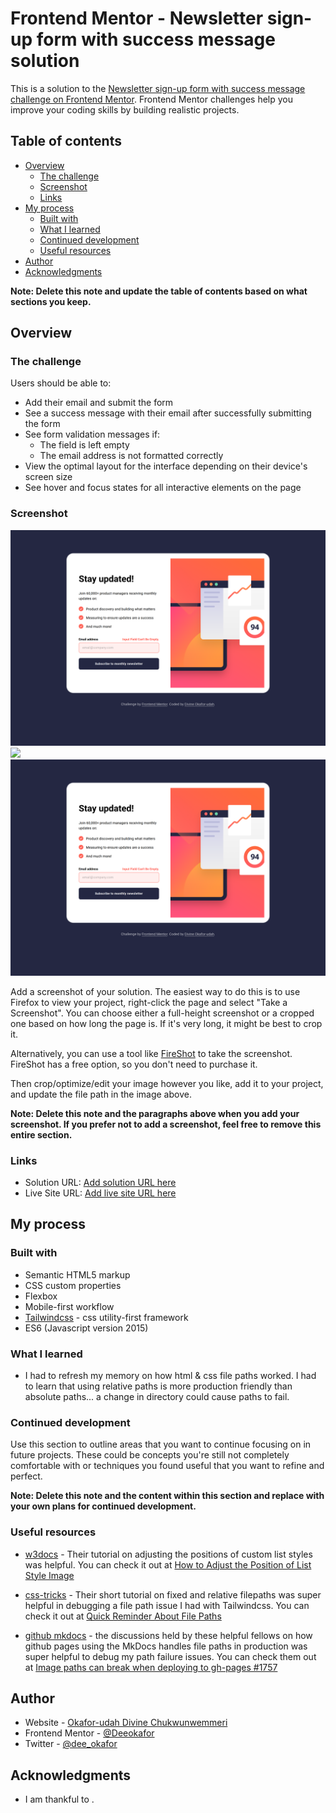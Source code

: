 # Frontend Mentor - Newsletter sign-up form with success message solution

This is a solution to the [Newsletter sign-up form with success message challenge on Frontend Mentor](https://www.frontendmentor.io/challenges/newsletter-signup-form-with-success-message-3FC1AZbNrv). Frontend Mentor challenges help you improve your coding skills by building realistic projects. 

## Table of contents

- [Overview](#overview)
  - [The challenge](#the-challenge)
  - [Screenshot](#screenshot)
  - [Links](#links)
- [My process](#my-process)
  - [Built with](#built-with)
  - [What I learned](#what-i-learned)
  - [Continued development](#continued-development)
  - [Useful resources](#useful-resources)
- [Author](#author)
- [Acknowledgments](#acknowledgments)

**Note: Delete this note and update the table of contents based on what sections you keep.**

## Overview

### The challenge

Users should be able to:

- Add their email and submit the form
- See a success message with their email after successfully submitting the form
- See form validation messages if:
  - The field is left empty
  - The email address is not formatted correctly
- View the optimal layout for the interface depending on their device's screen size
- See hover and focus states for all interactive elements on the page

### Screenshot

![](./assets/images/desktop_error_screen.png)
![](./assets/images/desktop)
![](./assets/images/desktop_error_screen.png)


Add a screenshot of your solution. The easiest way to do this is to use Firefox to view your project, right-click the page and select "Take a Screenshot". You can choose either a full-height screenshot or a cropped one based on how long the page is. If it's very long, it might be best to crop it.

Alternatively, you can use a tool like [FireShot](https://getfireshot.com/) to take the screenshot. FireShot has a free option, so you don't need to purchase it. 

Then crop/optimize/edit your image however you like, add it to your project, and update the file path in the image above.

**Note: Delete this note and the paragraphs above when you add your screenshot. If you prefer not to add a screenshot, feel free to remove this entire section.**

### Links

- Solution URL: [Add solution URL here](https://your-solution-url.com)
- Live Site URL: [Add live site URL here](https://your-live-site-url.com)

## My process

### Built with

- Semantic HTML5 markup
- CSS custom properties
- Flexbox
- Mobile-first workflow
- [Tailwindcss](https://tailwindcss.com/) - css utility-first framework
- ES6 (Javascript version 2015)


### What I learned

- I had to refresh my memory on how html & css file paths worked. I had to learn that using relative paths is more production friendly than absolute paths... a change in directory could cause paths to fail.

### Continued development

Use this section to outline areas that you want to continue focusing on in future projects. These could be concepts you're still not completely comfortable with or techniques you found useful that you want to refine and perfect.

**Note: Delete this note and the content within this section and replace with your own plans for continued development.**

### Useful resources

- [w3docs](https://www.w3docs.com) - Their tutorial on adjusting the positions of custom list styles was helpful. You can check it out at [How to Adjust the Position of List Style Image](https://www.w3docs.com/snippets/css/how-to-adjust-the-position-of-list-style-image.html)

- [css-tricks](https://css-tricks.com/quick-reminder-about-file-paths/) - Their short tutorial on fixed and relative filepaths was super helpful in debugging a file path issue I had with Tailwindcss. You can check it out at [Quick Reminder About File Paths](https://css-tricks.com/quick-reminder-about-file-paths/)

- [github mkdocs](https://github.com/mkdocs/mkdocs/issues/1757) - the discussions held by these helpful fellows on how github pages using the MkDocs handles file paths in production was super helpful to debug my path failure issues. You can check them out at [ Image paths can break when deploying to gh-pages #1757 ](https://github.com/mkdocs/mkdocs/issues/1757)


## Author

- Website - [Okafor-udah Divine Chukwunwemmeri](https://deedev.netlify.app/)
- Frontend Mentor - [@Deeokafor](https://www.frontendmentor.io/profile/Deeokafor)
- Twitter - [@dee_okafor](https://www.twitter.com/dee_okafor)

## Acknowledgments

- I am thankful to [](). 
